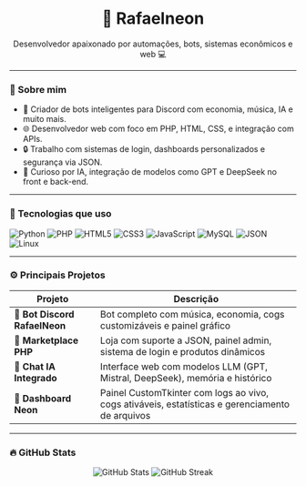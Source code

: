 <h1 align="center">👾 Rafaelneon</h1>
<p align="center">Desenvolvedor apaixonado por automações, bots, sistemas econômicos e web 💻</p>

---

### 🧠 Sobre mim

- 🧩 Criador de bots inteligentes para Discord com economia, música, IA e muito mais.
- 🌐 Desenvolvedor web com foco em PHP, HTML, CSS, e integração com APIs.
- 🔒 Trabalho com sistemas de login, dashboards personalizados e segurança via JSON.
- 🧪 Curioso por IA, integração de modelos como GPT e DeepSeek no front e back-end.

---

### 🚀 Tecnologias que uso

![Python](https://img.shields.io/badge/Python-3776AB?style=for-the-badge&logo=python&logoColor=white)
![PHP](https://img.shields.io/badge/PHP-777BB4?style=for-the-badge&logo=php&logoColor=white)
![HTML5](https://img.shields.io/badge/HTML5-e34c26?style=for-the-badge&logo=html5&logoColor=white)
![CSS3](https://img.shields.io/badge/CSS3-1572B6?style=for-the-badge&logo=css3&logoColor=white)
![JavaScript](https://img.shields.io/badge/JavaScript-F7DF1E?style=for-the-badge&logo=javascript&logoColor=black)
![MySQL](https://img.shields.io/badge/MySQL-4479A1?style=for-the-badge&logo=mysql&logoColor=white)
![JSON](https://img.shields.io/badge/JSON-000000?style=for-the-badge&logo=json&logoColor=white)
![Linux](https://img.shields.io/badge/Linux-FCC624?style=for-the-badge&logo=linux&logoColor=black)

---

### ⚙️ Principais Projetos

| Projeto | Descrição |
|--------|-----------|
| 🎵 **Bot Discord RafaelNeon** | Bot completo com música, economia, cogs customizáveis e painel gráfico |
| 🛒 **Marketplace PHP** | Loja com suporte a JSON, painel admin, sistema de login e produtos dinâmicos |
| 🤖 **Chat IA Integrado** | Interface web com modelos LLM (GPT, Mistral, DeepSeek), memória e histórico |
| 🧭 **Dashboard Neon** | Painel CustomTkinter com logs ao vivo, cogs ativáveis, estatísticas e gerenciamento de arquivos |

---

### 🔥 GitHub Stats

<p align="center">
  <img src="https://github-readme-stats.vercel.app/api?username=rafaelneon&show_icons=true&theme=radical" alt="GitHub Stats" />
  <img src="https://github-readme-streak-stats.herokuapp.com/?user=rafaelneon&theme=radical" alt="GitHub Streak" />
</p>
